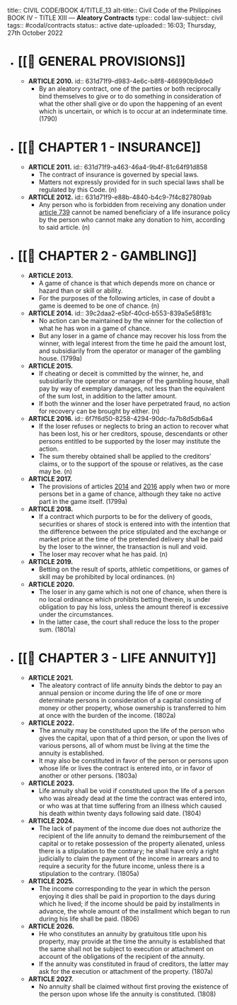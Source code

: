 title:: CIVIL CODE/BOOK 4/TITLE_13
alt-title:: Civil Code of the Philippines BOOK IV - TITLE XIII — **Aleatory Contracts**
type:: codal
law-subject:: civil
tags:: #codal/contracts
status:: active
date-uploaded:: 16:03; Thursday, 27th October 2022

- # [[🔴 GENERAL PROVISIONS]]
	- **ARTICLE 2010.**
	  id:: 631d71f9-d983-4e6c-b8f8-466990b9dde0
		- By an aleatory contract, one of the parties or both reciprocally bind themselves to give or to do something in consideration of what the other shall give or do upon the happening of an event which is uncertain, or which is to occur at an indeterminate time. (1790)
- # [[🔴 CHAPTER 1 - INSURANCE]]
	- **ARTICLE 2011.**
	  id:: 631d71f9-a463-46a4-9b4f-81c64f91d858
		- The contract of insurance is governed by special laws.
		- Matters not expressly provided for in such special laws shall be regulated by this Code. (n)
	- **ARTICLE 2012.**
	  id:: 631d71f9-e88b-4840-b4c9-7f4c827809ab
		- Any person who is forbidden from receiving any donation under [article 739](((63007574-2fd7-470e-a2be-c357fdccd68d))) cannot be named beneficiary of a life insurance policy by the person who cannot make any donation to him, according to said article. (n)
- # [[🔴 CHAPTER 2 - GAMBLING]]
	- **ARTICLE 2013.**
		- A game of chance is that which depends more on chance or hazard than or skill or ability.
		- For the purposes of the following articles, in case of doubt a game is deemed to be one of chance. (n)
	- **ARTICLE 2014.**
	  id:: 39c2daa2-e5bf-40cd-b553-839a5e58f81c
		- No action can be maintained by the winner for the collection of what he has won in a game of chance.
		- But any loser in a game of chance may recover his loss from the winner, with legal interest from the time he paid the amount lost, and subsidiarily from the operator or manager of the gambling house. (1799a)
	- **ARTICLE 2015.**
		- If cheating or deceit is committed by the winner, he, and subsidiarily the operator or manager of the gambling house, shall pay by way of exemplary damages, not less than the equivalent of the sum lost, in addition to the latter amount.
		- If both the winner and the loser have perpetrated fraud, no action for recovery can be brought by either. (n)
	- **ARTICLE 2016.**
	  id:: 6f7f6d50-8258-4294-90dc-fa7b8d5db6a4
		- If the loser refuses or neglects to bring an action to recover what has been lost, his or her creditors, spouse, descendants or other persons entitled to be supported by the loser may institute the action.
		- The sum thereby obtained shall be applied to the creditors’ claims, or to the support of the spouse or relatives, as the case may be. (n)
	- **ARTICLE 2017.**
		- The provisions of articles [2014](((39c2daa2-e5bf-40cd-b553-839a5e58f81c))) and [2016](((6f7f6d50-8258-4294-90dc-fa7b8d5db6a4))) apply when two or more persons bet in a game of chance, although they take no active part in the game itself. (1799a)
	- **ARTICLE 2018.**
		- If a contract which purports to be for the delivery of goods, securities or shares of stock is entered into with the intention that the difference between the price stipulated and the exchange or market price at the time of the pretended delivery shall be paid by the loser to the winner, the transaction is null and void.
		- The loser may recover what he has paid. (n)
	- **ARTICLE 2019.**
		- Betting on the result of sports, athletic competitions, or games of skill may be prohibited by local ordinances. (n)
	- **ARTICLE 2020.**
		- The loser in any game which is not one of chance, when there is no local ordinance which prohibits betting therein, is under obligation to pay his loss, unless the amount thereof is excessive under the circumstances.
		- In the latter case, the court shall reduce the loss to the proper sum. (1801a)
- # [[🔴 CHAPTER 3 - LIFE ANNUITY]]
	- **ARTICLE 2021.**
		- The aleatory contract of life annuity binds the debtor to pay an annual pension or income during the life of one or more determinate persons in consideration of a capital consisting of money or other property, whose ownership is transferred to him at once with the burden of the income. (1802a)
	- **ARTICLE 2022.**
		- The annuity may be constituted upon the life of the person who gives the capital, upon that of a third person, or upon the lives of various persons, all of whom must be living at the time the annuity is established.
		- It may also be constituted in favor of the person or persons upon whose life or lives the contract is entered into, or in favor of another or other persons. (1803a)
	- **ARTICLE 2023.**
		- Life annuity shall be void if constituted upon the life of a person who was already dead at the time the contract was entered into, or who was at that time suffering from an illness which caused his death within twenty days following said date. (1804)
	- **ARTICLE 2024.**
		- The lack of payment of the income due does not authorize the recipient of the life annuity to demand the reimbursement of the capital or to retake possession of the property alienated, unless there is a stipulation to the contrary; he shall have only a right judicially to claim the payment of the income in arrears and to require a security for the future income, unless there is a stipulation to the contrary. (1805a)
	- **ARTICLE 2025.**
		- The income corresponding to the year in which the person enjoying it dies shall be paid in proportion to the days during which he lived; if the income should be paid by installments in advance, the whole amount of the installment which began to run during his life shall be paid. (1806)
	- **ARTICLE 2026.**
		- He who constitutes an annuity by gratuitous title upon his property, may provide at the time the annuity is established that the same shall not be subject to execution or attachment on account of the obligations of the recipient of the annuity.
		- If the annuity was constituted in fraud of creditors, the latter may ask for the execution or attachment of the property. (1807a)
	- **ARTICLE 2027.**
		- No annuity shall be claimed without first proving the existence of the person upon whose life the annuity is constituted. (1808)